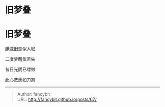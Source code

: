 # 旧梦叠

<div class="header"><h1 class="single-title animate__animated animate__pulse animate__faster">旧梦叠</h1></div>

<div class="content" id="content"><p>朦胧旧恋似入眠</p><p>二度梦醒怅若失</p><p>昔日光阴已缥缈</p><p>此心悲愿如刀割</p><!-- raw HTML omitted --></div>



---

> Author: fancybit  
> URL: http://fancybit.github.io/posts/67/  

